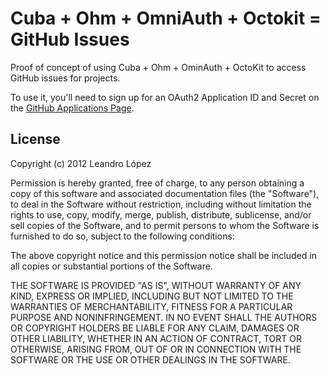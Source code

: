 # Cuba + Ohm + OmniAuth + Octokit = GitHub Issues

Proof of concept of using Cuba + Ohm + OminAuth + OctoKit to access
GitHub issues for projects.

To use it, you'll need to sign up for an OAuth2 Application ID and
Secret on the [GitHub Applications Page](https://github.com/account/applications).

## License

Copyright (c) 2012 Leandro López

Permission is hereby granted, free of charge, to any person obtaining
a copy of this software and associated documentation files (the
"Software"), to deal in the Software without restriction, including
without limitation the rights to use, copy, modify, merge, publish,
distribute, sublicense, and/or sell copies of the Software, and to
permit persons to whom the Software is furnished to do so, subject to
the following conditions:

The above copyright notice and this permission notice shall be
included in all copies or substantial portions of the Software.

THE SOFTWARE IS PROVIDED "AS IS", WITHOUT WARRANTY OF ANY KIND,
EXPRESS OR IMPLIED, INCLUDING BUT NOT LIMITED TO THE WARRANTIES OF
MERCHANTABILITY, FITNESS FOR A PARTICULAR PURPOSE AND
NONINFRINGEMENT. IN NO EVENT SHALL THE AUTHORS OR COPYRIGHT HOLDERS BE
LIABLE FOR ANY CLAIM, DAMAGES OR OTHER LIABILITY, WHETHER IN AN ACTION
OF CONTRACT, TORT OR OTHERWISE, ARISING FROM, OUT OF OR IN CONNECTION
WITH THE SOFTWARE OR THE USE OR OTHER DEALINGS IN THE SOFTWARE.
